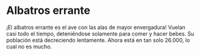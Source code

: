 # Albatros errante

¡El albatros errante es el ave con las alas de mayor envergadura! Vuelan casi
todo el tiempo, deteniéndose solamente para comer y hacer bebes. Su población
está decreciendo lentamente. Ahora está en tan solo 26.000, lo cual no es mucho.
